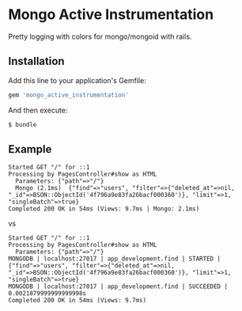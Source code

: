 # Mongo Active Instrumentation

Pretty logging with colors for mongo/mongoid with rails.

## Installation

Add this line to your application's Gemfile:

```ruby
gem 'mongo_active_instrumentation'
```

And then execute:

```bash
$ bundle
```

## Example

```
Started GET "/" for ::1
Processing by PagesController#show as HTML
  Parameters: {"path"=>"/"}
  Mongo (2.1ms)  {"find"=>"users", "filter"=>{"deleted_at"=>nil, "_id"=>BSON::ObjectId('4f796a9e83fa26bacf000360')}, "limit"=>1, "singleBatch"=>true}
Completed 200 OK in 54ms (Views: 9.7ms | Mongo: 2.1ms)
```

vs

```
Started GET "/" for ::1
Processing by PagesController#show as HTML
  Parameters: {"path"=>"/"}
MONGODB | localhost:27017 | app_development.find | STARTED | {"find"=>"users", "filter"=>{"deleted_at"=>nil, "_id"=>BSON::ObjectId('4f796a9e83fa26bacf000360')}, "limit"=>1, "singleBatch"=>true}
MONGODB | localhost:27017 | app_development.find | SUCCEEDED | 0.0021879999999999998s
Completed 200 OK in 54ms (Views: 9.7ms)
```
